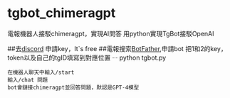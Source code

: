 # tgbot_chimeragpt
電報機器人接駁chimeragpt，實現AI問答
用python實現TgBot接駁OpenAI

##去[discord](https://discord.gg/pXDPB7T3) 申請key，It`s free
##電報搜索[BotFather](@BotFather),申請bot
把1和2的key，token以及自己的tgID填寫到對應位置
···
python tgbot.py
```
在機器人聊天中輸入/start
輸入/chat 問題
bot會鏈接chimeragpt並回答問題，默認是GPT-4模型











